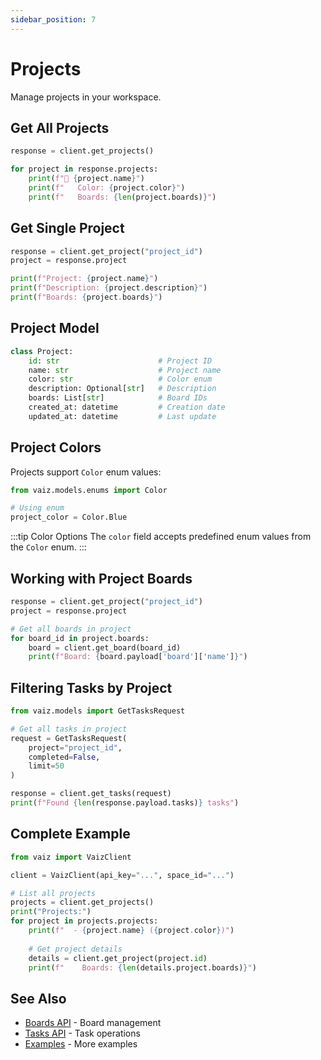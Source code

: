 ```yaml
---
sidebar_position: 7
---
```


# Projects

Manage projects in your workspace.

## Get All Projects

```python
response = client.get_projects()

for project in response.projects:
    print(f"📁 {project.name}")
    print(f"   Color: {project.color}")
    print(f"   Boards: {len(project.boards)}")
```

## Get Single Project

```python
response = client.get_project("project_id")
project = response.project

print(f"Project: {project.name}")
print(f"Description: {project.description}")
print(f"Boards: {project.boards}")
```

## Project Model

```python
class Project:
    id: str                      # Project ID
    name: str                    # Project name
    color: str                   # Color enum
    description: Optional[str]   # Description
    boards: List[str]            # Board IDs
    created_at: datetime         # Creation date
    updated_at: datetime         # Last update
```

## Project Colors

Projects support `Color` enum values:

```python
from vaiz.models.enums import Color

# Using enum
project_color = Color.Blue
```

:::tip Color Options
The `color` field accepts predefined enum values from the `Color` enum.
:::

## Working with Project Boards

```python
response = client.get_project("project_id")
project = response.project

# Get all boards in project
for board_id in project.boards:
    board = client.get_board(board_id)
    print(f"Board: {board.payload['board']['name']}")
```

## Filtering Tasks by Project

```python
from vaiz.models import GetTasksRequest

# Get all tasks in project
request = GetTasksRequest(
    project="project_id",
    completed=False,
    limit=50
)

response = client.get_tasks(request)
print(f"Found {len(response.payload.tasks)} tasks")
```

## Complete Example

```python
from vaiz import VaizClient

client = VaizClient(api_key="...", space_id="...")

# List all projects
projects = client.get_projects()
print("Projects:")
for project in projects.projects:
    print(f"  - {project.name} ({project.color})")
    
    # Get project details
    details = client.get_project(project.id)
    print(f"    Boards: {len(details.project.boards)}")
```

## See Also

- [Boards API](./boards) - Board management
- [Tasks API](./tasks) - Task operations
- [Examples](../examples) - More examples
